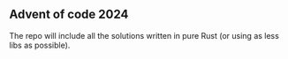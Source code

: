 ## Advent of code 2024

The repo will include all the solutions written in pure Rust (or using as less libs as possible).
